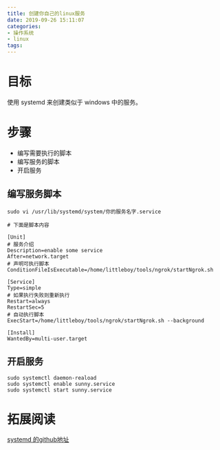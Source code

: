 ```yaml
---
title: 创建你自己的linux服务
date: 2019-09-26 15:11:07
categories:
- 操作系统
- linux
tags:
---
```


# 目标

使用 systemd 来创建类似于 windows 中的服务。

# 步骤

* 编写需要执行的脚本
* 编写服务的脚本
* 开启服务

## 编写服务脚本

```shell
sudo vi /usr/lib/systemd/system/你的服务名字.service

# 下面是脚本内容

[Unit]
# 服务介绍
Description=enable some service
After=network.target
# 声明可执行脚本
ConditionFileIsExecutable=/home/littleboy/tools/ngrok/startNgrok.sh

[Service]
Type=simple
# 如果执行失败则重新执行
Restart=always
RestartSec=5
# 自动执行脚本
ExecStart=/home/littleboy/tools/ngrok/startNgrok.sh --background

[Install]
WantedBy=multi-user.target
```

## 开启服务

```shell
sudo systemctl daemon-reaload
sudo systemctl enable sunny.service
sudo systemctl start sunny.service
```

# 拓展阅读

[systemd 的github地址](https://github.com/systemd/systemd)
